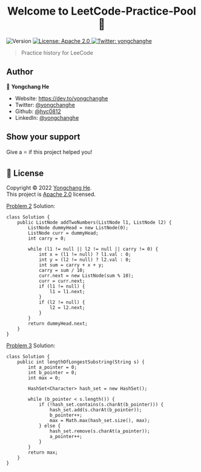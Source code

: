 <h1 align="center">Welcome to LeetCode-Practice-Pool 👋</h1>
<p>
  <img alt="Version" src="https://img.shields.io/badge/version-V1.0-blue.svg?cacheSeconds=2592000" />
  <a href="https://github.com/hyc0812/LeetCode-Practice-Pool/blob/master/LICENSE" target="_blank">
    <img alt="License: Apache 2.0" src="https://img.shields.io/badge/License-Apache 2.0-yellow.svg" />
  </a>
  <a href="https://twitter.com/yongchanghe" target="_blank">
    <img alt="Twitter: yongchanghe" src="https://img.shields.io/twitter/follow/yongchanghe.svg?style=social" />
  </a>
</p>

> Practice history for LeeCode

## Author

👤 **Yongchang He**

* Website: https://dev.to/yongchanghe
* Twitter: [@yongchanghe](https://twitter.com/yongchanghe)
* Github: [@hyc0812](https://github.com/hyc0812)
* LinkedIn: [@yongchanghe](https://www.linkedin.com/in/yongchang-he-935405135/)

## Show your support

Give a ⭐️ if this project helped you!

## 📝 License

Copyright © 2022 [Yongchang He](https://github.com/hyc0812).<br />
This project is [Apache 2.0](https://github.com/hyc0812/LeetCode-Practice-Pool/blob/master/LICENSE) licensed.

[Problem 2](https://leetcode.com/problems/add-two-numbers/description/?envType=featured-list&envId=top-interview-questions) Solution:


```
class Solution {
    public ListNode addTwoNumbers(ListNode l1, ListNode l2) {
        ListNode dummyHead = new ListNode(0);
        ListNode curr = dummyHead;
        int carry = 0;

        while (l1 != null || l2 != null || carry != 0) {
            int x = (l1 != null) ? l1.val : 0;
            int y = (l2 != null) ? l2.val : 0;
            int sum = carry + x + y;
            carry = sum / 10;
            curr.next = new ListNode(sum % 10);
            curr = curr.next;
            if (l1 != null) {
                l1 = l1.next;
            }
            if (l2 != null) {
                l2 = l2.next;
            }
        }
        return dummyHead.next;
    }
}
```

[Problem 3](https://leetcode.com/problems/longest-substring-without-repeating-characters/description/?envType=featured-list&envId=top-interview-questions) Solution: 

```
class Solution {
    public int lengthOfLongestSubstring(String s) {
        int a_pointer = 0;
        int b_pointer = 0;
        int max = 0;

        HashSet<Character> hash_set = new HashSet();

        while (b_pointer < s.length()) {
            if (!hash_set.contains(s.charAt(b_pointer))) {
                hash_set.add(s.charAt(b_pointer));
                b_pointer++;
                max = Math.max(hash_set.size(), max);
            } else {
                hash_set.remove(s.charAt(a_pointer));
                a_pointer++;
            }
        }
        return max;
    }
}

```


